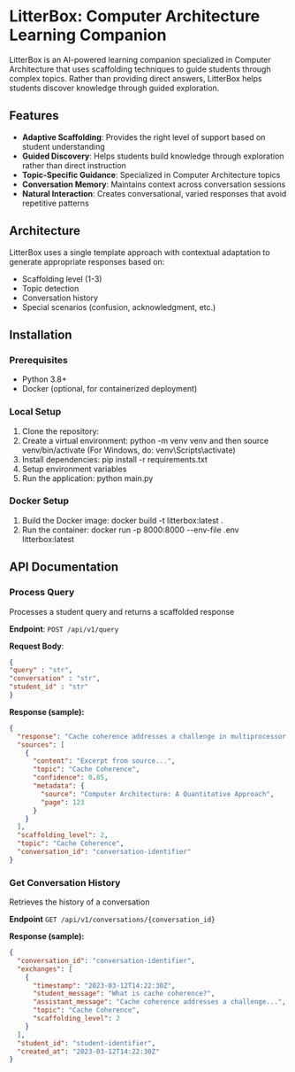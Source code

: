 # LitterBox: Computer Architecture Learning Companion

LitterBox is an AI-powered learning companion specialized in Computer Architecture that uses scaffolding techniques to guide students through complex topics. Rather than providing direct answers, LitterBox helps students discover knowledge through guided exploration.

## Features

- **Adaptive Scaffolding**: Provides the right level of support based on student understanding
- **Guided Discovery**: Helps students build knowledge through exploration rather than direct instruction
- **Topic-Specific Guidance**: Specialized in Computer Architecture topics
- **Conversation Memory**: Maintains context across conversation sessions
- **Natural Interaction**: Creates conversational, varied responses that avoid repetitive patterns

## Architecture

LitterBox uses a single template approach with contextual adaptation to generate appropriate responses based on:
- Scaffolding level (1-3)
- Topic detection
- Conversation history
- Special scenarios (confusion, acknowledgment, etc.)

## Installation

### Prerequisites

- Python 3.8+
- Docker (optional, for containerized deployment)

### Local Setup

1. Clone the repository: 
2. Create a virtual environment: python -m venv venv and then source venv/bin/activate (For Windows, do: venv\Scripts\activate)
3. Install dependencies: pip install -r requirements.txt
4. Setup environment variables
5. Run the application: python main.py


### Docker Setup

1. Build the Docker image: docker build -t litterbox:latest .
2. Run the container: docker run -p 8000:8000 --env-file .env litterbox:latest

## API Documentation

### Process Query
Processes a student query and returns a scaffolded response

**Endpoint**: `POST /api/v1/query`

**Request Body**: 
```json
{
"query" : "str",
"conversation" : "str",
"student_id" : "str"
}
```

**Response (sample):**
```json
{
  "response": "Cache coherence addresses a challenge in multiprocessor systems...",
  "sources": [
    {
      "content": "Excerpt from source...",
      "topic": "Cache Coherence",
      "confidence": 0.85,
      "metadata": {
        "source": "Computer Architecture: A Quantitative Approach",
        "page": 123
      }
    }
  ],
  "scaffolding_level": 2,
  "topic": "Cache Coherence",
  "conversation_id": "conversation-identifier"
}
```


### Get Conversation History
Retrieves the history of a conversation

**Endpoint**
`GET /api/v1/conversations/{conversation_id}`

**Response (sample):**

```json
{
  "conversation_id": "conversation-identifier",
  "exchanges": [
    {
      "timestamp": "2023-03-12T14:22:30Z",
      "student_message": "What is cache coherence?",
      "assistant_message": "Cache coherence addresses a challenge...",
      "topic": "Cache Coherence",
      "scaffolding_level": 2
    }
  ],
  "student_id": "student-identifier",
  "created_at": "2023-03-12T14:22:30Z"
}
```